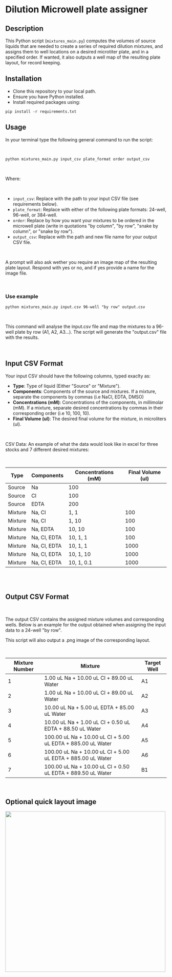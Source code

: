 # **Dilution Microwell plate assigner** 

## Description

This Python script (`mixtures_main.py`) computes the volumes of source liquids that are needed to create a series of required dilution mixtures, and assigns them to well locations on a desired microtiter plate, and in a specified order. If wanted, it also outputs a well map of the resulting plate layout, for record keeping. 

## Installation

- Clone this repository to your local path.
- Ensure you have Python installed.
- Install required packages using:

`pip install -r requirements.txt`

## Usage

In your terminal type the following general command to run the script:

</br>


`python mixtures_main.py input_csv plate_format order output_csv`

</br>

Where:

</br>

- `input_csv`: Replace with the path to your input CSV file (see requirements below).
- `plate_format`: Replace with either of the following plate formats: 24-well, 96-well, or 384-well.
- `order`: Replace by how you want your mixtures to be ordered in the microwell plate (write in quotations "by column", "by row", "snake by column", or "snake by row").
- `output_csv`: Replace with the path and new file name for your output CSV file.

</br>

A prompt will also ask wether you require an image map of the resulting plate layout. Respond with yes or no, and if yes provide a name for the image file. 

</br>

### Use example

`python mixtures_main.py input.csv 96-well "by row" output.csv`

</br>

This command will analyse the input.csv file and map the mixtures to a 96-well plate by row (A1, A2, A3...). The script will generate the "output.csv" file with the results. 

</br>

## Input CSV Format

Your input CSV should have the following columns, typed exaclty as:

- **Type**: Type of liquid (Either "Source" or "Mixture").
- **Components**: Components of the source and mixtures. If a mixture, separate the components by commas (i.e NaCl, EDTA, DMSO)
- **Concentrations (mM)**: Concentrations of the components, in millimolar (mM). If a mixture, separate desired concentrations by commas in their corresponding order (i.e 10, 100, 10).
- **Final Volume (ul)**: The desired final volume for the mixture, in microliters (ul).

</br>

CSV Data: An example of what the data would look like in excel for three stocks and 7 different desired mixtures:


</br>


|Type   |Components  |Concentrations (mM)|Final Volume (ul)|
|-------|------------|-------------------|-----------------|
|Source |Na          |100                |                 |
|Source |Cl          |100                |                 |
|Source |EDTA        |200                |                 |
|Mixture|Na, Cl      |1, 1               |100              |
|Mixture|Na, Cl      |1, 10              |100              |
|Mixture|Na, EDTA    |10, 10             |100              |
|Mixture|Na, Cl, EDTA|10, 1, 1           |100              |
|Mixture|Na, Cl, EDTA|10, 1, 1           |1000             |
|Mixture|Na, Cl, EDTA|10, 1, 10          |1000             |
|Mixture|Na, Cl, EDTA|10, 1, 0.1         |1000             |

</br>
</br>

## Output CSV Format

</br>

The output CSV contains the assigned mixture volumes and corresponding wells. Below is an example for the output obtained when assigning the input data to a 24-well "by row".

This script will also output a .png image of the corresponding layout. 

</br>

|Mixture Number|Mixture                                                    |Target Well|
|--------------|-----------------------------------------------------------|-----------|
|1             |1.00 uL Na + 10.00 uL Cl + 89.00 uL Water                  |A1         |
|2             |1.00 uL Na + 10.00 uL Cl + 89.00 uL Water                  |A2         |
|3             |10.00 uL Na + 5.00 uL EDTA + 85.00 uL Water                |A3         |
|4             |10.00 uL Na + 1.00 uL Cl + 0.50 uL EDTA + 88.50 uL Water   |A4         |
|5             |100.00 uL Na + 10.00 uL Cl + 5.00 uL EDTA + 885.00 uL Water|A5         |
|6             |100.00 uL Na + 10.00 uL Cl + 5.00 uL EDTA + 885.00 uL Water|A6         |
|7             |100.00 uL Na + 10.00 uL Cl + 0.50 uL EDTA + 889.50 uL Water|B1         |



</br>

## Optional quick layout image

<img src="https://github.com/GuadalupeAlvarezGonzalez/Microplate-Task/assets/129006181/1bc0253c-851c-4cc2-868b-21bb124a876e" width="500" />

</br>
